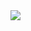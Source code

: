 <a href="https://github.com/devxb/gitanimals">
  <img src="https://render.gitanimals.org/farms/TalkingPotato90"/>
</a>
